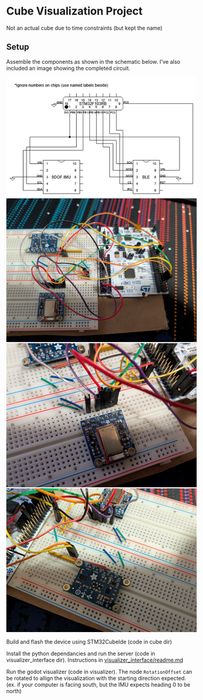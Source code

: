 # Cube Visualization Project
Not an actual cube due to time constraints (but kept the name)

## Setup
Assemble the components as shown in the schematic below. I've also included an image showing the completed circuit.

![schematic](documentation/circuit.png)
![full_circuit](documentation/PXL_20250411_221343196.jpg)
![ble_circuit](documentation/PXL_20250411_221358704.jpg)
![imu_circuit](documentation/PXL_20250411_221410939.jpg)

Build and flash the device using STM32CubeIde (code in cube dir)

Install the python dependancies and run the server (code in visualizer_interface dir). Instructions in [visualizer_interface/readme.md](visualizer_interface/readme.md)

Run the godot visualizer (code in visualizer). The node `RotationOffset` can be rotated to allign the visualization with the starting direction expected. (ex. if your computer is facing south, but the IMU expects heading 0 to be north)